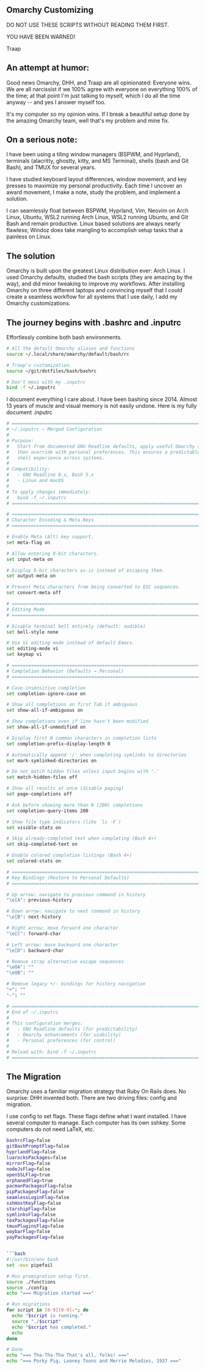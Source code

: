 ## Omarchy Customizing

DO NOT USE THESE SCRIPTS WITHOUT READING THEM FIRST.

YOU HAVE BEEN WARNED!

Traap

## An attempt at humor:

Good news Omarchy, DHH, and Traap are all opinionated: Everyone wins.  We are all
narcissist if we 100% agree with everyone on everything 100% of the time; at
that point I'm just talking to myself, which I do all the time anyway -- and yes
I answer myself too.

It's my computer so my opinion wins.  If I break a beautiful setup done by the
amazing Omarchy team, well that's my problem and mine fix.

## On a serious note:
I have been using a tiling window managers (BSPWM, and Hyprland), terminals
(alacritty, ghostty, kitty, and MS Terminal), shells (bash and Git Bash), and
TMUX for several years.

I have studied keyboard layout differences, window movement, and key presses
to maximize my personal productivity.  Each time I uncover an award movement, I
make a note, study the problem, and implement a solution.

I can seamlessly float between BSPWM, Hyprland, Vim, Neovim on Arch Linux,
Ubuntu, WSL2 running Arch Linux, WSL2 running Ubuntu, and Git Bash and remain
productive.  Linux based solutions are always nearly flawless; Windoz does take
mangling to accomplish setup tasks that a painless on Linux.

## The solution
Omarchy is built upon the greatest Linux distribution ever: Arch Linux.  I used
Omarchy defaults, studied the bash scripts (they are amazing by the way), and
did minor tweaking to improve my workflows.  After installing Omarchy on three
different laptops and convincing myself that I could create a seamless workflow
for all systems that I use daily, I add my Omarchy customizations.

## The journey begins with .bashrc and .inputrc
Effortlessly combine both bash environments.

```bash
# All the default Omarchy aliases and functions
source ~/.local/share/omarchy/default/bash/rc

# Traap's customization.
source ~/git/dotfiles/bash/bashrc

# Don't mess with my .inputrc
bind -f ~/.inputrc
```

I document everything I care about. I have been bashing since 2014.  Almost 13
years of muscle and visual memory is not easily undone.  Here is my fully
document .inputrc
```bash
# ============================================================================
# ~/.inputrc — Merged Configuration
#
# Purpose:
#   Start from documented GNU Readline defaults, apply useful Omarchy settings,
#   then override with personal preferences. This ensures a predictable, stable
#   shell experience across systems.
#
# Compatibility:
#   - GNU Readline 8.x, Bash 5.x
#   - Linux and macOS
#
# To apply changes immediately:
#   bind -f ~/.inputrc
# ============================================================================

# ============================================================================
# Character Encoding & Meta Keys
# ============================================================================

# Enable Meta (Alt) key support.
set meta-flag on

# Allow entering 8-bit characters.
set input-meta on

# Display 8-bit characters as-is instead of escaping them.
set output-meta on

# Prevent Meta characters from being converted to ESC sequences.
set convert-meta off

# ============================================================================
# Editing Mode
# ============================================================================

# Disable terminal bell entirely (default: audible)
set bell-style none

# Use Vi editing mode instead of default Emacs.
set editing-mode vi
set keymap vi

# ============================================================================
# Completion Behavior (Defaults → Personal)
# ============================================================================

# Case-insensitive completion
set completion-ignore-case on

# Show all completions on first Tab if ambiguous
set show-all-if-ambiguous on

# Show completions even if line hasn't been modified
set show-all-if-unmodified on

# Display first N common characters in completion lists
set completion-prefix-display-length 0

# Automatically append '/' when completing symlinks to directories
set mark-symlinked-directories on

# Do not match hidden files unless input begins with '.'
set match-hidden-files off

# Show all results at once (disable paging)
set page-completions off

# Ask before showing more than N (200) completions
set completion-query-items 200

# Show file type indicators (like `ls -F`)
set visible-stats on

# Skip already-completed text when completing (Bash 4+)
set skip-completed-text on

# Enable colored completion listings (Bash 4+)
set colored-stats on

# ============================================================================
# Key Bindings (Restore to Personal Defaults)
# ============================================================================

# Up arrow: navigate to previous command in history
"\e[A": previous-history

# Down arrow: navigate to next command in history
"\e[B": next-history

# Right arrow: move forward one character
"\e[C": forward-char

# Left arrow: move backward one character
"\e[D": backward-char

# Remove stray alternative escape sequences
"\eOA": ""
"\eOB": ""

# Remove legacy +/- bindings for history navigation
"+": ""
"-": ""

# ============================================================================
# End of ~/.inputrc
#
# This configuration merges:
#   - GNU Readline defaults (for predictability)
#   - Omarchy enhancements (for usability)
#   - Personal preferences (for control)
#
# Reload with: bind -f ~/.inputrc
# ============================================================================
```
## The Migration
Omarchy uses a familiar migration strategy that Ruby On Rails does.  No
surprise: DHH invented both.  There are two driving files: config and migration.

I use config to set flags.  These flags define what I want installed.  I have
several computer to manage.  Each computer has its own sshkey.  Some computers
do not need LaTeX, etc.

```bash
bashrcFlag=false
gitBashPromptFlag=false
hyprlandFlag=false
luarocksPackages=false
mirrorFlag=false
nodeJsFlag=false
openSSLFlag=true
orphanedFlag=true
pacmanPackagesFlag=false
pipPackagesFlag=false
seamlessLoginFlag=false
sshHostKeyFlag=false
starshipFlag=false
symlinksFlag=false
texPackagesFlag=false
tmuxPluginsFlag=false
waybarFlag=false
yayPackagesFlag=false


```bash
#!/usr/bin/env bash
set -euo pipefail

# Run premigration setup first.
source ./functions
source ./config
echo "=== Migration started ==="

# Run migrations
for script in [0-9][0-9]-*; do
  echo "$script is running."
  source "./$script"
  echo "$script has completed."
  echo
done

# Done
echo "=== Tha-Tha-Tha That's all, folks! ==="
echo "=== Porky Pig, Looney Toons and Merrie Melodies, 1937 ==="
```
